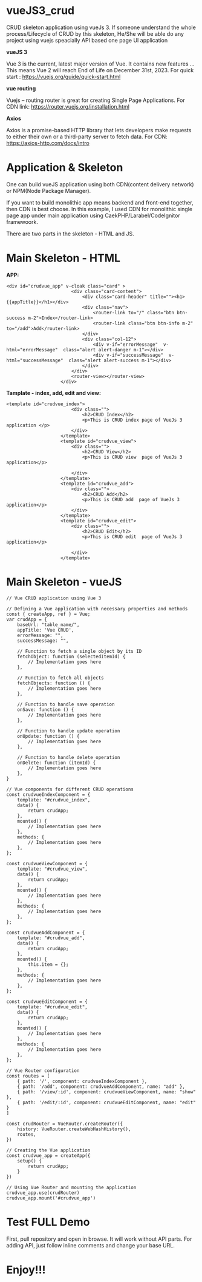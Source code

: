 # vueJS3_crud
CRUD skeleton application using vueJs 3. If someone understand the whole process/Lifecycle of CRUD by this skeleton, He/She will be able do any project using vuejs speacially API based one page UI application 

**vueJS 3**

Vue 3 is the current, latest major version of Vue. It contains new features ... This means Vue 2 will reach End of Life on December 31st, 2023. For quick start : https://vuejs.org/guide/quick-start.html

**vue routing**

Vuejs – routing router is great for creating Single Page Applications. For CDN link: https://router.vuejs.org/installation.html

**Axios**

Axios is a promise-based HTTP library that lets developers make requests to either their own or a third-party server to fetch data. For CDN: https://axios-http.com/docs/intro

# Application & Skeleton

One can build vueJS application using both CDN(content delivery network) or NPM(Node Package Manager). 

If you want to build monolithic app means backend and front-end together, then CDN is best choose. In this example, I used CDN for monolithic single page app under main application using CaekPHP/Larabel/CodeIgnitor framewoork.  

There are two parts in the skeleton - HTML and JS. 

# Main Skeleton - HTML

**APP:**

```
<div id="crudvue_app" v-cloak class="card" >  
                        <div class="card-content">
                            <div class="card-header" title=""><h1>{{appTitle}}</h1></div>
                            <div class="nav">
                                <router-link to="/" class="btn btn-success m-2">Index</router-link> 
                                <router-link class="btn btn-info m-2" to="/add">Add</router-link>
                            </div>
                            <div class="col-12"> 
                                <div v-if="errorMessage"  v-html="errorMessage"  class="alert alert-danger m-1"></div>
                                <div v-if="successMessage"  v-html="successMessage"  class="alert alert-success m-1"></div> 
                            </div>
                        </div> 
                        <router-view></router-view>
                    </div>
```

**Tamplate - index, add, edit and view:**

```
<template id="crudvue_index">
                        <div class="">
                            <h2>CRUD Index</h2>
                            <p>This is CRUD index page of VueJs 3 application </p> 
                        </div>
                    </template>
                    <template id="crudvue_view">
                        <div class="">
                            <h2>CRUD View</h2>
                            <p>This is CRUD view  page of VueJs 3 application</p> 
                            
                        </div>
                    </template>
                    <template id="crudvue_add">
                        <div class="">
                            <h2>CRUD Add</h2>
                            <p>This is CRUD add  page of VueJs 3 application</p> 
                        </div>
                    </template>
                    <template id="crudvue_edit">
                        <div class="">
                            <h2>CRUD Edit</h2>
                            <p>This is CRUD edit  page of VueJs 3 application</p> 
                           
                        </div>
                    </template>
```
# Main Skeleton - vueJS
```
// Vue CRUD application using Vue 3

// Defining a Vue application with necessary properties and methods
const { createApp, ref } = Vue;
var crudApp = {
    baseUrl: "table_name/",
    appTitle: 'Vue CRUD',
    errorMessage: "",
    successMessage: "",

    // Function to fetch a single object by its ID
    fetchObject: function (selectedItemId) {
        // Implementation goes here
    },

    // Function to fetch all objects
    fetchObjects: function () {
        // Implementation goes here
    },

    // Function to handle save operation
    onSave: function () {
        // Implementation goes here
    },

    // Function to handle update operation
    onUpdate: function () {
        // Implementation goes here
    },

    // Function to handle delete operation
    onDelete: function (itemId) {
        // Implementation goes here
    },
}

// Vue components for different CRUD operations
const crudvueIndexComponent = {
    template: "#crudvue_index",
    data() {
        return crudApp;
    },
    mounted() {
        // Implementation goes here
    },
    methods: {
        // Implementation goes here
    },
};

const crudvueViewComponent = {
    template: "#crudvue_view",
    data() {
        return crudApp;
    },
    mounted() {
        // Implementation goes here
    },
    methods: {
        // Implementation goes here
    },
};

const crudvueAddComponent = {
    template: "#crudvue_add",
    data() {
        return crudApp;
    },
    mounted() {
        this.item = {};
    },
    methods: {
        // Implementation goes here
    },
};

const crudvueEditComponent = {
    template: "#crudvue_edit",
    data() {
        return crudApp;
    },
    mounted() {
        // Implementation goes here
    },
    methods: {
        // Implementation goes here
    },
};

// Vue Router configuration
const routes = [
    { path: '/', component: crudvueIndexComponent },
    { path: '/add', component: crudvueAddComponent, name: "add" },
    { path: '/view/:id', component: crudvueViewComponent, name: "show" },
    { path: '/edit/:id', component: crudvueEditComponent, name: "edit" }
]

const crudRouter = VueRouter.createRouter({
    history: VueRouter.createWebHashHistory(),
    routes,
})

// Creating the Vue application
const crudvue_app = createApp({
    setup() {
        return crudApp;
    }
})

// Using Vue Router and mounting the application
crudvue_app.use(crudRouter)
crudvue_app.mount('#crudvue_app')

```
# Test FULL Demo 
First,  pull repository and open in browse. It will work without API parts. For adding API, just follow inline comments and change your base URL. 

# Enjoy!!! 

